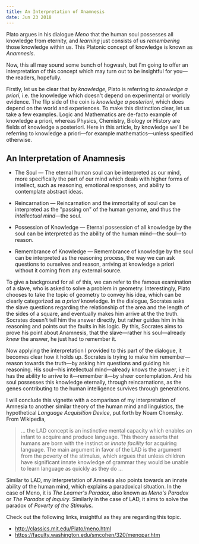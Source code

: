 ```yaml
---
title: An Interpretation of Anamnesis
date: Jun 23 2018
---
```


Plato argues in his dialogue _Meno_ that the human soul possesses all knowledge from eternity, and _learning_ just consists of us _remembering_ those knowledge within us. This Platonic concept of knowledge is known as _Anamnesis_.

Now, this all may sound some bunch of hogwash, but I'm going to offer an interpretation of this concept which may turn out to be insightful for you—the readers, hopefully.

Firstly, let us be clear that by _knowledge_, Plato is referring to _knowledge a priori_, i.e. the knowledge which doesn't depend on experimental or worldly evidence. The flip side of the coin is _knowledge a posteriori_, which does depend on the world and experiences. To make this distinction clear, let us take a few examples. Logic and Mathematics are de-facto example of knowledge a priori, whereas Physics, Chemistry, Biology or History are fields of knowledge a posteriori. Here in this article, by knowledge we'll be referring to knowledge a priori—for example mathematics—unless specified otherwise.

## An Interpretation of Anamnesis

- The Soul — The eternal human soul can be interpreted as our mind, more specifically the part of our mind which deals with higher forms of intellect, such as reasoning, emotional responses, and ability to contemplate abstract ideas.

- Reincarnation — Reincarnation and the immortality of soul can be interpreted as the "passing on" of the human genome, and thus the _intellectual mind_—the soul.

- Possession of Knowledge — Eternal possession of all knowledge by the soul can be interpreted as the ability of the human mind—the soul—to reason.

- Remembrance of Knowledge — Remembrance of knowledge by the soul can be interpreted as the reasoning process, the way we can ask questions to ourselves and reason, arriving at knowledge a priori without it coming from any external source.

To give a background for all of this, we can refer to the famous examination of a slave, who is asked to solve a problem in geometry. Interestingly, Plato chooses to take the topic of geometry to convey his idea, which can be clearly categorized as _a priori_ knowledge. In the dialogue, Socrates asks the slave questions regarding the relationship of the area and the length of the sides of a square, and eventually makes him arrive at the the truth. Socrates doesn't tell him the answer directly, but rather guides him in his reasoning and points out the faults in his logic. By this, Socrates aims to prove his point about Anamnesis, that the slave—rather his soul—already _knew_ the answer, he just had to remember it.

Now applying the interpretation I provided to this part of the dialogue, it becomes clear how it holds up. Socrates is trying to make him remember—reason towards the truth—by asking him questions and guiding his reasoning. His soul—his intellectual mind—already knows the answer, i.e it has the ability to arrive to it—remember it—by sheer contemplation. And his soul possesses this knowledge eternally, through reincarnations, as the genes contributing to the human intelligence survives through generations.

I will conclude this vignette with a comparison of my interpretation of Amnesia to another similar theory of the human mind and linguistics, the hypothetical _Language Acquisition Device_, put forth by Noam Chomsky. From Wikipedia,

> ... the LAD concept is an instinctive mental capacity which enables an infant to acquire and produce language. This theory asserts that humans are born with the instinct or _innate facility_ for acquiring language. The main argument in favor of the LAD is the argument from the poverty of the stimulus, which argues that unless children have significant innate knowledge of grammar they would be unable to learn language as quickly as they do ...

Similar to LAD, my interpretation of Amnesia also points towards an innate ability of the human mind, which explains a paradoxical situation. In the case of Meno, it is _The Learner's Paradox_, also known as _Meno's Paradox_ or _The Paradox of Inquiry_. Similarly in the case of LAD, it aims to solve the paradox of _Poverty of the Stimulus_.

Check out the following links, insightful as they are regarding this topic.

- http://classics.mit.edu/Plato/meno.html
- https://faculty.washington.edu/smcohen/320/menopar.htm
